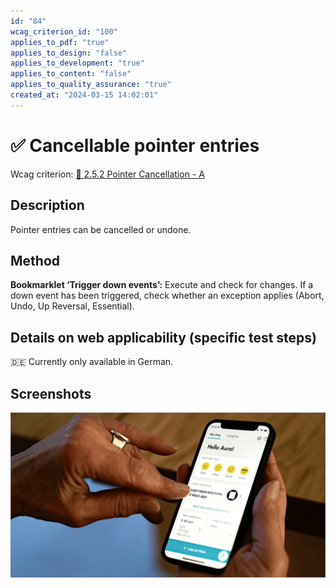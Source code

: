 ```yaml
---
id: "84"
wcag_criterion_id: "100"
applies_to_pdf: "true"
applies_to_design: "false"
applies_to_development: "true"
applies_to_content: "false"
applies_to_quality_assurance: "true"
created_at: "2024-03-15 14:02:01"
---
```


# ✅ Cancellable pointer entries

Wcag criterion: [📜 2.5.2 Pointer Cancellation - A](..)

## Description

Pointer entries can be cancelled or undone.

## Method

**Bookmarklet ‘Trigger down events’:** Execute and check for changes. If a down event has been triggered, check whether an exception applies (Abort, Undo, Up Reversal, Essential).

## Details on web applicability (specific test steps)

🇩🇪 Currently only available in German.

## Screenshots

![Zittrige Hände können die Bedienung eines Smartphones stark erschweren - gut wenn man fehlerhaftes Tippen abbrechen kann!](images/zittrige-hnde-knnen-die-bedienung-eines-smartphones-stark-erschweren.png)